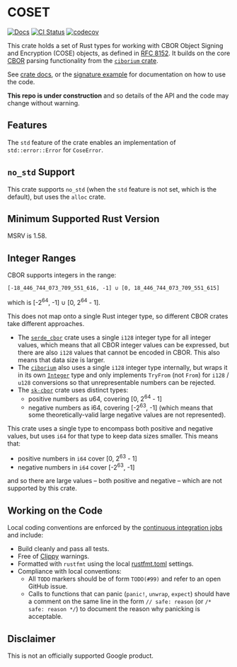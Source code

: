 # COSET

[![Docs](https://img.shields.io/badge/docs-rust-brightgreen?style=for-the-badge)](https://docs.rs/coset)
[![CI Status](https://img.shields.io/github/actions/workflow/status/google/coset/ci.yml?branch=main&color=blue&style=for-the-badge)](https://github.com/google/coset/actions?query=workflow%3ACI)
[![codecov](https://img.shields.io/codecov/c/github/google/coset?style=for-the-badge)](https://codecov.io/gh/google/coset)

This crate holds a set of Rust types for working with CBOR Object Signing and Encryption (COSE) objects, as defined in
[RFC 8152](https://tools.ietf.org/html/rfc8152).  It builds on the core [CBOR](https://tools.ietf.org/html/rfc7049)
parsing functionality from the [`ciborium` crate](https://docs.rs/ciborium).

See [crate docs](https://docs.rs/coset), or the [signature
example](examples/signature.rs) for documentation on how to use the code.

**This repo is under construction** and so details of the API and the code may change without warning.

## Features

The `std` feature of the crate enables an implementation of `std::error::Error` for `CoseError`.

## `no_std` Support

This crate supports `no_std` (when the `std` feature is not set, which is the default), but uses the `alloc` crate.

## Minimum Supported Rust Version

MSRV is 1.58.

## Integer Ranges

CBOR supports integers in the range:

```text
[-18_446_744_073_709_551_616, -1] ∪ [0, 18_446_744_073_709_551_615]
```

which is [-2<sup>64</sup>, -1] ∪ [0, 2<sup>64</sup> - 1].

This does not map onto a single Rust integer type, so different CBOR crates take different approaches.

- The [`serde_cbor`](https://docs.rs/serde_cbor) crate uses a single `i128` integer type for all integer values, which
  means that all CBOR integer values can be expressed, but there are also `i128` values that cannot be encoded in CBOR.
  This also means that data size is larger.
- The [`ciborium`](https://docs.rs/ciborium) also uses a single `i128` integer type internally, but wraps it in its own
  [`Integer`](https://docs.rs/ciborium/latest/ciborium/value/struct.Integer.html) type and only implements `TryFrom`
  (not `From`) for `i128` / `u128` conversions so that unrepresentable numbers can be rejected.
- The [`sk-cbor`](https://docs.rs/sk-cbor) crate uses distinct types:
    - positive numbers as u64, covering [0, 2<sup>64</sup> - 1]
    - negative numbers as i64, covering [-2<sup>63</sup>, -1] (which means that some theoretically-valid large negative
      values are not represented).

This crate uses a single type to encompass both positive and negative values, but uses `i64` for that type to keep data
sizes smaller.  This means that:

- positive numbers in `i64` cover [0, 2<sup>63</sup> - 1]
- negative numbers in `i64` cover [-2<sup>63</sup>, -1]

and so there are large values &ndash; both positive and negative &ndash; which are not supported by this crate.

## Working on the Code

Local coding conventions are enforced by the [continuous integration jobs](.github/workflows) and include:

- Build cleanly and pass all tests.
- Free of [Clippy](https://github.com/rust-lang/rust-clippy) warnings.
- Formatted with `rustfmt` using the local [rustfmt.toml](.rustfmt.toml) settings.
- Compliance with local conventions:
    - All `TODO` markers should be of form `TODO(#99)` and refer to an open GitHub issue.
    - Calls to functions that can panic (`panic!`, `unwrap`, `expect`) should have a comment on the same line in the
      form `// safe: reason` (or `/* safe: reason */`) to document the reason why panicking is acceptable.

## Disclaimer

This is not an officially supported Google product.
